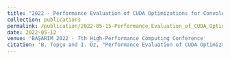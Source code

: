 ```yaml
---
title: "2022 - Performance Evaluation of CUDA Optimizations for Convolution Operations"
collection: publications
permalink: /publication/2022-05-15-Performance_Evaluation_of_CUDA_Optimizations_for_Convolution_Operations
date: 2022-05-12
venue: 'BAŞARIM 2022 - 7th High-Performance Computing Conference'
citation: 'B. Topçu and I. Öz, "Performance Evaluation of CUDA Optimizations for Convolution Operations," BAŞARIM 2022 - 7th High-Performance Computing Conference, Istanbul, Turkiye, 2022'
---
```

